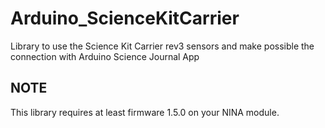 # Arduino_ScienceKitCarrier
Library to use the Science Kit Carrier rev3 sensors and make possible the connection with Arduino Science Journal App

## NOTE
This library requires at least firmware 1.5.0 on your NINA module.
